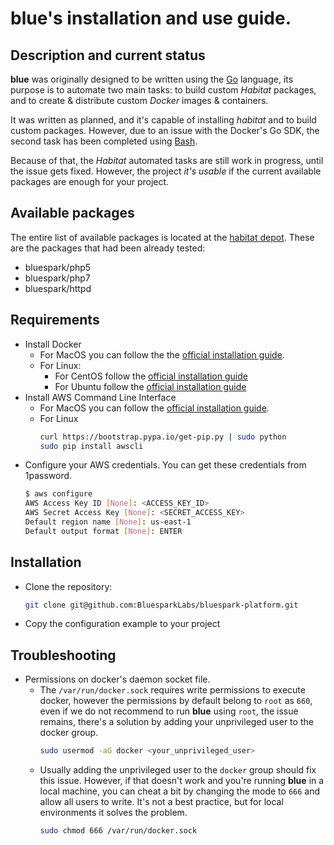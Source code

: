 # blue's installation and use guide.

## Description and current status
__blue__ was originally designed to be written using the [Go](https://golang.org/)
language, its purpose is to automate two main tasks: to build custom _Habitat_
packages, and to create & distribute custom _Docker_ images & containers.

It was written as planned, and it's capable of installing _habitat_ and to build
custom packages. However, due to an issue with the Docker's Go SDK, the second
task has been completed using [Bash](https://www.gnu.org/software/bash/).

Because of that, the _Habitat_ automated tasks are still work in progress, until
the issue gets fixed. However, the project *it's usable* if the current available
packages are enough for your project.

## Available packages
The entire list of available packages is located at the [habitat depot](https://bldr.habitat.sh/#/origins/bluespark).
These are the packages that had been already tested:

* bluespark/php5
* bluespark/php7
* bluespark/httpd

## Requirements
* Install Docker
  * For MacOS you can follow the the [official installation guide](https://docs.docker.com/docker-for-mac/install/).
  * For Linux:
    * For CentOS follow the [official installation guide](https://docs.docker.com/engine/installation/linux/docker-ce/centos/)
    * For Ubuntu follow the [official installation guide](https://docs.docker.com/engine/installation/linux/docker-ce/ubuntu/)
* Install AWS Command Line Interface
  * For MacOS you can follow the [official installation guide](http://docs.aws.amazon.com/cli/latest/userguide/cli-install-macos.html).
  * For Linux
    ```bash
    curl https://bootstrap.pypa.io/get-pip.py | sudo python
    sudo pip install awscli
    ```
* Configure your AWS credentials. You can get these credentials from 1password.
  ```bash
  $ aws configure
  AWS Access Key ID [None]: <ACCESS_KEY_ID>
  AWS Secret Access Key [None]: <SECRET_ACCESS_KEY>
  Default region name [None]: us-east-1
  Default output format [None]: ENTER
  ```

## Installation
* Clone the repository:
  ```bash
  git clone git@github.com:BluesparkLabs/bluespark-platform.git
  ```
* Copy the configuration example to your project

## Troubleshooting
* Permissions on docker's daemon socket file.
  * The `/var/run/docker.sock` requires write permissions to execute docker,
  however the permissions by default belong to `root` as `660`, even if we do
  not recommend to run __blue__ using `root`, the issue remains, there's a
  solution by adding your unprivileged user to the docker group.
    ```bash
    sudo usermod -aG docker <your_unprivileged_user>
    ```
  * Usually adding the unprivileged user to the `docker` group should fix this
  issue. However, if that doesn't work and you're running __blue__ in a local
  machine, you can cheat a bit by changing the mode to `666` and allow all users
  to write. It's not a best practice, but for local environments it solves the
  problem.
    ```bash
    sudo chmod 666 /var/run/docker.sock
    ```
